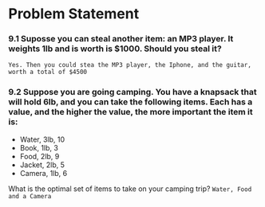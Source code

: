 # Problem Statement

### 9.1 Suposse you can steal another item: an MP3 player. It weights 1lb and is worth is $1000. Should you steal it?
`` Yes. Then you could stea the MP3 player, the Iphone, and the guitar, worth a total of $4500 ``

### 9.2 Suppose you are going camping. You have a knapsack that will hold 6lb, and you can take the following items. Each has a value, and the higher the value, the more important the item it is:
* Water, 3lb, 10
* Book, 1lb, 3
* Food, 2lb, 9
* Jacket, 2lb, 5
* Camera, 1lb, 6

What is the optimal set of items to take on your camping trip?
`` Water, Food and a Camera ``